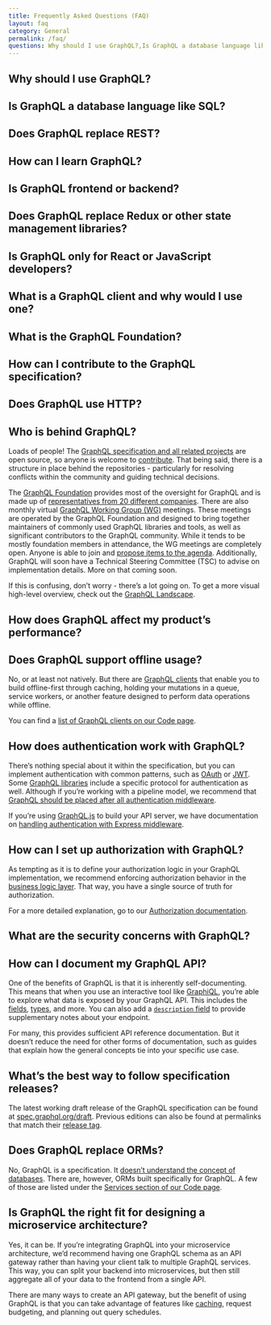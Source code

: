 ```yaml
---
title: Frequently Asked Questions (FAQ)
layout: faq
category: General
permalink: /faq/
questions: Why should I use GraphQL?,Is GraphQL a database language like SQL?,Does GraphQL replace REST?,How can I learn GraphQL?,Is GraphQL frontend or backend?,Does GraphQL replace Redux or other state management libraries?,Is GraphQL only for React or JavaScript developers?,What is a GraphQL client and why would I use one?,What is the GraphQL Foundation?,How can I contribute to the GraphQL specification?
---
```


## Why should I use GraphQL?

## Is GraphQL a database language like SQL?

## Does GraphQL replace REST?

## How can I learn GraphQL?

## Is GraphQL frontend or backend?

## Does GraphQL replace Redux or other state management libraries?

## Is GraphQL only for React or JavaScript developers?

## What is a GraphQL client and why would I use one?

## What is the GraphQL Foundation?

## How can I contribute to the GraphQL specification?

## Does GraphQL use HTTP?

<!-- TODO -->

## Who is behind GraphQL?

Loads of people! The [GraphQL specification and all related projects](http://github.com/graphql/) are open source, so anyone is welcome to [contribute](#how-can-i-contribute-to-the-specification). That being said, there is a structure in place behind the repositories - particularly for resolving conflicts within the community and guiding technical decisions. 

The [GraphQL Foundation](#what-is-the-graphql-foundation) provides most of the oversight for GraphQL and is made up of [representatives from 20 different companies](https://foundation.graphql.org/members/). There are also monthly virtual [GraphQL Working Group (WG)](https://github.com/graphql/graphql-wg) meetings. These meetings are operated by the GraphQL Foundation and designed to bring together maintainers of commonly used GraphQL libraries and tools, as well as significant contributors to the GraphQL community. While it tends to be mostly foundation members in attendance, the WG meetings are completely open. Anyone is able to join and [propose items to the agenda](https://github.com/graphql/graphql-wg/blob/master/agendas/). Additionally, GraphQL will soon have a Technical Steering Committee (TSC) to advise on implementation details. More on that coming soon.

If this is confusing, don’t worry - there’s a lot going on. To get a more visual high-level overview, check out the [GraphQL Landscape](https://landscape.graphql.org/).

## How does GraphQL affect my product’s performance?

<!-- TODO -->

## Does GraphQL support offline usage?

No, or at least not natively. But there are [GraphQL clients](#what-is-a-graphql-client-and-why-would-i-need-one) that enable you to build offline-first through caching, holding your mutations in a queue, service workers, or another feature designed to perform data operations while offline. 

You can find a [list of GraphQL clients on our Code page](/code/#graphql-clients).

## How does authentication work with GraphQL?

There’s nothing special about it within the specification, but you can implement authentication with common patterns, such as [OAuth](https://oauth.net/) or [JWT](https://jwt.io/). Some [GraphQL libraries](/code/) include a specific protocol for authentication as well. Although if you’re working with a pipeline model, we recommend that [GraphQL should be placed after all authentication middleware](/learn/serving-over-http/#web-request-pipeline).

If you’re using [GraphQL.js](/graphql-js/) to build your API server, we have documentation on [handling authentication with Express middleware](/graphql-js/authentication-and-express-middleware/).

## How can I set up authorization with GraphQL?

As tempting as it is to define your authorization logic in your GraphQL implementation, we recommend enforcing authorization behavior in the [business logic layer](/learn/thinking-in-graphs/#business-logic-layer). That way, you have a single source of truth for authorization. 

For a more detailed explanation, go to our [Authorization documentation](/learn/authorization/).

## What are the security concerns with GraphQL?

<!-- TODO -->

## How can I document my GraphQL API?

One of the benefits of GraphQL is that it is inherently self-documenting. This means that when you use an interactive tool like [GraphiQL](https://github.com/graphql/graphiql), you’re able to explore what data is exposed by your GraphQL API. This includes the [fields](/learn/queries/#fields), [types](/learn/schema/#type-system), and more. You can also add a [`description` field](https://spec.graphql.org/draft/#sec-Documentation) to provide supplementary notes about your endpoint. 

For many, this provides sufficient API reference documentation. But it doesn’t reduce the need for other forms of documentation, such as guides that explain how the general concepts tie into your specific use case.

## What’s the best way to follow specification releases?

The latest working draft release of the GraphQL specification can be found at [spec.graphql.org/draft](https://spec.graphql.org/draft/). Previous editions can also be found at permalinks that match their [release tag](https://github.com/graphql/graphql-spec/releases).

## Does GraphQL replace ORMs?

No, GraphQL is a specification. It [doesn’t understand the concept of databases](#is-graphql-a-database-language-like-sql). There are, however, ORMs built specifically for GraphQL. A few of those are listed under the [Services section of our Code page](/code/#services). 

## Is GraphQL the right fit for designing a microservice architecture?

Yes, it can be. If you’re integrating GraphQL into your microservice architecture, we’d recommend having one GraphQL schema as an API gateway rather than having your client talk to multiple GraphQL services. This way, you can split your backend into microservices, but then still aggregate all of your data to the frontend from a single API.

There are many ways to create an API gateway, but the benefit of using GraphQL is that you can take advantage of features like [caching](/learn/caching/), request budgeting, and planning out query schedules.
